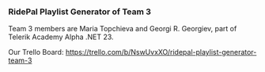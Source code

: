 ### RidePal Playlist Generator of Team 3

Team 3 members are Maria Topchieva and Georgi R. Georgiev, part of Telerik Academy Alpha .NET 23.

Our Trello Board: https://trello.com/b/NswUvxXO/ridepal-playlist-generator-team-3
